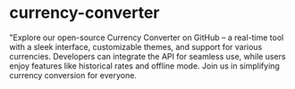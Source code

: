 # currency-converter
"Explore our open-source Currency Converter on GitHub – a real-time tool with a sleek interface, customizable themes, and support for various currencies. Developers can integrate the API for seamless use, while users enjoy features like historical rates and offline mode. Join us in simplifying currency conversion for everyone. 
